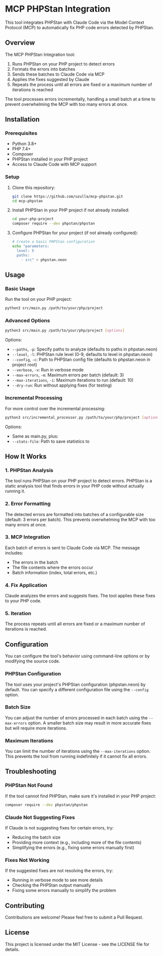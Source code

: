 # MCP PHPStan Integration

This tool integrates PHPStan with Claude Code via the Model Context Protocol (MCP) to automatically fix PHP code errors detected by PHPStan.

## Overview

The MCP PHPStan Integration tool:

1. Runs PHPStan on your PHP project to detect errors
2. Formats the errors into batches
3. Sends these batches to Claude Code via MCP
4. Applies the fixes suggested by Claude
5. Repeats the process until all errors are fixed or a maximum number of iterations is reached

The tool processes errors incrementally, handling a small batch at a time to prevent overwhelming the MCP with too many errors at once.

## Installation

### Prerequisites

- Python 3.8+
- PHP 7.4+
- Composer
- PHPStan installed in your PHP project
- Access to Claude Code with MCP support

### Setup

1. Clone this repository:
   ```bash
   git clone https://github.com/uzulla/mcp-phpstan.git
   cd mcp-phpstan
   ```

2. Install PHPStan in your PHP project if not already installed:
   ```bash
   cd your-php-project
   composer require --dev phpstan/phpstan
   ```

3. Configure PHPStan for your project (if not already configured):
   ```bash
   # Create a basic PHPStan configuration
   echo "parameters:
     level: 5
     paths:
       - src" > phpstan.neon
   ```

## Usage

### Basic Usage

Run the tool on your PHP project:

```bash
python3 src/main.py /path/to/your/php/project
```

### Advanced Options

```bash
python3 src/main.py /path/to/your/php/project [options]
```

Options:
- `--paths`, `-p`: Specify paths to analyze (defaults to paths in phpstan.neon)
- `--level`, `-l`: PHPStan rule level (0-9, defaults to level in phpstan.neon)
- `--config`, `-c`: Path to PHPStan config file (defaults to phpstan.neon in project root)
- `--verbose`, `-v`: Run in verbose mode
- `--max-errors`, `-m`: Maximum errors per batch (default: 3)
- `--max-iterations`, `-i`: Maximum iterations to run (default: 10)
- `--dry-run`: Run without applying fixes (for testing)

### Incremental Processing

For more control over the incremental processing:

```bash
python3 src/incremental_processor.py /path/to/your/php/project [options]
```

Options:
- Same as main.py, plus:
- `--stats-file`: Path to save statistics to

## How It Works

### 1. PHPStan Analysis

The tool runs PHPStan on your PHP project to detect errors. PHPStan is a static analysis tool that finds errors in your PHP code without actually running it.

### 2. Error Formatting

The detected errors are formatted into batches of a configurable size (default: 3 errors per batch). This prevents overwhelming the MCP with too many errors at once.

### 3. MCP Integration

Each batch of errors is sent to Claude Code via MCP. The message includes:
- The errors in the batch
- The file contents where the errors occur
- Batch information (index, total errors, etc.)

### 4. Fix Application

Claude analyzes the errors and suggests fixes. The tool applies these fixes to your PHP code.

### 5. Iteration

The process repeats until all errors are fixed or a maximum number of iterations is reached.

## Configuration

You can configure the tool's behavior using command-line options or by modifying the source code.

### PHPStan Configuration

The tool uses your project's PHPStan configuration (phpstan.neon) by default. You can specify a different configuration file using the `--config` option.

### Batch Size

You can adjust the number of errors processed in each batch using the `--max-errors` option. A smaller batch size may result in more accurate fixes but will require more iterations.

### Maximum Iterations

You can limit the number of iterations using the `--max-iterations` option. This prevents the tool from running indefinitely if it cannot fix all errors.

## Troubleshooting

### PHPStan Not Found

If the tool cannot find PHPStan, make sure it's installed in your PHP project:

```bash
composer require --dev phpstan/phpstan
```

### Claude Not Suggesting Fixes

If Claude is not suggesting fixes for certain errors, try:
- Reducing the batch size
- Providing more context (e.g., including more of the file contents)
- Simplifying the errors (e.g., fixing some errors manually first)

### Fixes Not Working

If the suggested fixes are not resolving the errors, try:
- Running in verbose mode to see more details
- Checking the PHPStan output manually
- Fixing some errors manually to simplify the problem

## Contributing

Contributions are welcome! Please feel free to submit a Pull Request.

## License

This project is licensed under the MIT License - see the LICENSE file for details.
